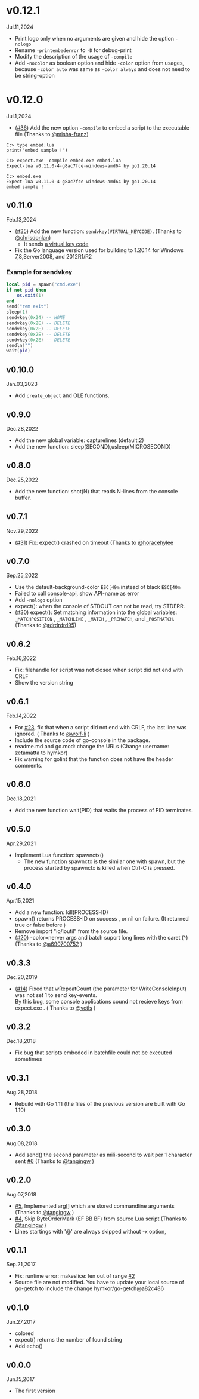 v0.12.1
=======
Jul.11,2024

- Print logo only when no arguments are given and hide the option `-nologo`
- Rename `-printembederror` to `-D` for debug-print
- Modify the description of the usage of `-compile`
- Add `-nocolor` as boolean option and hide `-color` option from usages, because `-color auto` was same as `-color always` and does not need to be string-option

v0.12.0
=======
Jul.1,2024

- ([#36]) Add the new option `-compile` to embed a script to the executable file (Thanks to [@misha-franz])

```
C:> type embed.lua
print("embed sample !")

C:> expect.exe -compile embed.exe embed.lua
Expect-lua v0.11.0-4-g8ac7fce-windows-amd64 by go1.20.14

C:> embed.exe
Expect-lua v0.11.0-4-g8ac7fce-windows-amd64 by go1.20.14
embed sample !
```

[#36]: https://github.com/hymkor/expect/issues/36
[@misha-franz]: https://github.com/misha-franz

v0.11.0
-------
Feb.13,2024

- ([#35]) Add the new function: `sendvkey(VIRTUAL_KEYCODE)`. (Thanks to [@chrisdonlan])
    - It sends [a virtual key code](https://learn.microsoft.com/en-us/windows/win32/inputdev/virtual-key-codes)
- Fix the Go language version used for building to 1.20.14 for Windows 7,8,Server2008, and 2012R1/R2

[#35]: https://github.com/hymkor/expect/issues/35
[@chrisdonlan]: https://github.com/chrisdonlan

### Example for sendvkey

```lua
local pid = spawn("cmd.exe")
if not pid then
    os.exit(1)
end
send("rem exit")
sleep(1)
sendvkey(0x24) -- HOME
sendvkey(0x2E) -- DELETE
sendvkey(0x2E) -- DELETE
sendvkey(0x2E) -- DELETE
sendvkey(0x2E) -- DELETE
sendln("")
wait(pid)
```

v0.10.0
-------
Jan.03,2023

- Add `create_object` and OLE functions.

v0.9.0
------
Dec.28,2022

- Add the new global variable: capturelines (default:2)
- Add the new function: sleep(SECOND),usleep(MICROSECOND)

v0.8.0
------
Dec.25,2022

- Add the new function: shot(N) that reads N-lines from the console buffer.

v0.7.1
------
Nov.29,2022

- ([#31]) Fix: expect() crashed on timeout (Thanks to [@horacehylee]

[#31]: https://github.com/hymkor/expect/issues/31
[@horacehylee]: https://github.com/horacehylee

v0.7.0
------
Sep.25,2022

- Use the default-background-color `ESC[49m` instead of black `ESC[40m`
- Failed to call console-api, show API-name as error
- Add `-nologo` option
- expect(): when the console of STDOUT can not be read, try STDERR.
- ([#30]) expect(): Set matching information into the global variables: `_MATCHPOSITION` , `_MATCHLINE` , `_MATCH` , `_PREMATCH`, and `_POSTMATCH`. (Thanks to [@rdrdrdrd95])

[@rdrdrdrd95]: https://github.com/rdrdrdrd95
[#30]: https://github.com/hymkor/expect/issues/30

v0.6.2
------
Feb.16,2022

- Fix: filehandle for script was not closed when script did not end with CRLF
- Show the version string

v0.6.1
------
Feb.14,2022

- For [#23], fix that when a script did not end with CRLF, the last line was ignored.
( Thanks to [@wolf-li] )
- Include the source code of go-console in the package.
- readme.md and go.mod: change the URLs (Change username: zetamatta to hymkor)
- Fix warning for golint that the function does not have the header comments.

[#23]: https://github.com/hymkor/expect/issues/23
[@wolf-li]: https://github.com/wolf-li

v0.6.0
------
Dec.18,2021

- Add the new function wait(PID) that waits the process of PID terminates.

v0.5.0
------
Apr.29,2021

- Implement Lua function: spawnctx()
    - The new function spawnctx is the similar one with spawn, but the process started by spawnctx is killed when Ctrl-C is pressed.

v0.4.0
------
Apr.15,2021

- Add a new function: kill(PROCESS-ID)
- spawn() returns PROCESS-ID on success , or nil on failure. (It returned true or false before )
- Remove import "io/ioutil" from the source file.
- ([#20]) -color=nerver args and batch suport long lines with the caret (^) (Thanks to [@a690700752] )

[#20]: https://github.com/hymkor/expect/issues/20
[@a690700752]: https://github.com/a690700752

v0.3.3
------
Dec.20,2019

- ([#14]) Fixed that wRepeatCount (the parameter for WriteConsoleInput) was not set 1 to send key-events.  
By this bug, some console applications cound not recieve keys from expect.exe . ( Thanks to [@vctls] )

[#14]: https://github.com/hymkor/expect/issues/14
[@vctls]: https://github.com/vctls

v0.3.2
------
Dec.18,2018

- Fix bug that scripts embeded in batchfile could not be executed sometimes

v0.3.1
------
Aug.28,2018

- Rebuild with Go 1.11 (the files of the previous version are built with Go 1.10)

v0.3.0
------
Aug.08,2018

- Add send() the second parameter as mili-second to wait per 1 character sent [#6] \(Thanks to [@tangingw] \)

[#6]: https://github.com/hymkor/expect/issues/6

v0.2.0
------
Aug.07,2018

- [#5], Implemented arg[] which are stored commandline arguments (Thanks to [@tangingw] )
- [#4], Skip ByteOrderMark (EF BB BF) from source Lua script (Thanks to [@tangingw] )
- Lines startings with '@' are always skipped without -x option,

[#5]: https://github.com/hymkor/expect/issues/5
[#4]: https://github.com/hymkor/expect/issues/4
[@tangingw]: https://github.com/tangingw

v0.1.1
------
Sep.21,2017

- Fix: runtime error: makeslice: len out of range [#2]
- Source file are not modified. You have to update your local source of go-getch to include the change hymkor/go-getch@a82c486

[#2]: https://github.com/hymkor/expect/issues/2

v0.1.0
------
Jun.27,2017

- colored
- expect() returns the number of found string
- Add echo()

v0.0.0
------
Jun.15,2017

- The first version
